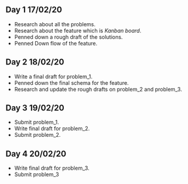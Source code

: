 ## Day 1 17/02/20

* Research about all the problems.
* Research about the feature which is *Kanban board*.
* Penned down a rough draft of the solutions.
* Penned Down flow of the feature.

## Day 2 18/02/20

* Write a final draft for problem_1.
* Penned down the final schema for the feature.
* Research and update the rough drafts on problem_2 and problem_3.

## Day 3 19/02/20

* Submit problem_1.
* Write final draft for problem_2.
* Submit problem_2.

## Day 4 20/02/20

* Write final draft for problem_3.
* Submit problem_3